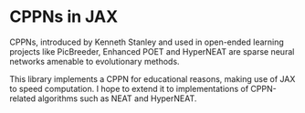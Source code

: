 # CPPNs in JAX

CPPNs, introduced by Kenneth Stanley and used in open-ended learning projects like PicBreeder, Enhanced POET and HyperNEAT are sparse neural networks amenable to evolutionary methods.

This library implements a CPPN for educational reasons, making use of JAX to speed computation. I hope to extend it to implementations of CPPN-related algorithms such as NEAT and HyperNEAT.